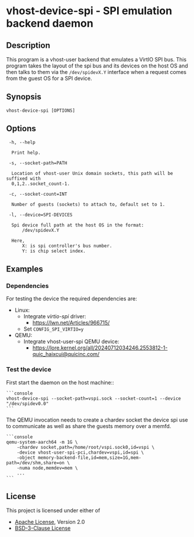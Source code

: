 # vhost-device-spi - SPI emulation backend daemon

## Description
This program is a vhost-user backend that emulates a VirtIO SPI bus.
This program takes the layout of the spi bus and its devices on the host
OS and then talks to them via the `/dev/spidevX.Y` interface when a request
comes from the guest OS for a SPI device.

## Synopsis

```shell
vhost-device-spi [OPTIONS]
```

## Options
```text
 -h, --help

  Print help.

 -s, --socket-path=PATH

  Location of vhost-user Unix domain sockets, this path will be suffixed with
  0,1,2..socket_count-1.

 -c, --socket-count=INT

  Number of guests (sockets) to attach to, default set to 1.

 -l, --device=SPI-DEVICES

  Spi device full path at the host OS in the format:
      /dev/spidevX.Y

  Here,
      X: is spi controller's bus number.
      Y: is chip select index.
```

## Examples

### Dependencies
For testing the device the required dependencies are:
- Linux:
    - Integrate *virtio-spi* driver:
        - https://lwn.net/Articles/966715/
    - Set `CONFIG_SPI_VIRTIO=y`
- QEMU:
    - Integrate vhost-user-spi QEMU device:
        - https://lore.kernel.org/all/20240712034246.2553812-1-quic_haixcui@quicinc.com/

### Test the device
First start the daemon on the host machine::

````suggestion
```console
vhost-device-spi --socket-path=vspi.sock --socket-count=1 --device "/dev/spidev0.0"
```
````

The QEMU invocation needs to create a chardev socket the device spi
use to communicate as well as share the guests memory over a memfd.

````suggestion
```console
qemu-system-aarch64 -m 1G \
    -chardev socket,path=/home/root/vspi.sock0,id=vspi \
    -device vhost-user-spi-pci,chardev=vspi,id=spi \
    -object memory-backend-file,id=mem,size=1G,mem-path=/dev/shm,share=on \
    -numa node,memdev=mem \
    ...
```
````

## License

This project is licensed under either of

- [Apache License](http://www.apache.org/licenses/LICENSE-2.0), Version 2.0
- [BSD-3-Clause License](https://opensource.org/licenses/BSD-3-Clause)
